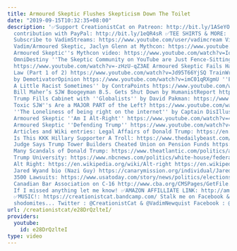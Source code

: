 ```yaml
---
title: Armoured Skeptic Flushes Skepticism Down The Toilet
date: "2019-09-15T10:32:35+08:00"
description: '✅Support CreationistCat on Patreon: http://bit.ly/1ASeYOt ✅One-time
  contribution with PayPal: http://bit.ly/1eQR4sR ✅TEE SHIRTS & MORE: https://teespring.com/stores/creationist-cat
  Subscribe to VadimStreams: https://www.youtube.com/user/vadimcream Videos featured:
  Vadim/Armoured Skeptic, Jaclyn Glenn at Mythcon: https://www.youtube.com/watch?v=7qIhSU0hhto
  Armoured Skeptic''s Mythcon video: https://www.youtube.com/watch?v=IocwJTY9fD0&t=1364s
  OmniDestiny ''The Skeptic Community on YouTube are Just Fence-Sitting Cowards''
  https://www.youtube.com/watch?v=-zHzU-qZ3AE Armoured Skeptic Fails Hard on Canadian
  Law (Part 1 of 2) https://www.youtube.com/watch?v=Jd95T66YjSQ TrainWreck of Akkad
  by DemotivatorOpinion https://www.youtube.com/watch?v=imC01qRXgmU ''Everyone''s
  A Little Racist Sometimes'' by ContraPoints https://www.youtube.com/watch?v=okLqi2t-oHc
  Bill Maher’s SJW Boogeyman B.S. Gets Shut Down by HumanistReport https://www.youtube.com/watch?v=N8hzl0av3Us
  Trump Fills Cabinet with ''Globalists'' by David Pakman: https://www.youtube.com/watch?v=H_vGPFgxDGc
  Toxic SJW''s Are a MAJOR PART of the Left? https://www.youtube.com/watch?v=hh9qb0P_M-c
  ''The Loneliness of being right on the internet'' by Captain DisIllusion https://www.youtube.com/watch?v=GqfWm6z84t0
  Armoured Skeptic ''Am I Alt-Right'' https://www.youtube.com/watch?v=4C9XO_Y77AY
  Armoured Skeptic ''Defending Trump'' https://www.youtube.com/watch?v=mXepyTr4Qg0
  Articles and Wiki entries: Legal Affairs of Donald Trump: https://en.wikipedia.org/wiki/Legal_affairs_of_Donald_Trump
  Is This KKK Hillary Supporter A Troll: https://www.thedailybeast.com/is-this-hillary-clinton-kkk-supporter-just-an-elaborate-troll
  Judge Says Trump Tower Builders Cheated Union on Pension Funds https://www.nytimes.com/1991/04/27/nyregion/judge-says-trump-tower-builders-cheated-union-on-pension-funds.html
  Many Scandals of Donald Trump: https://www.theatlantic.com/politics/archive/2017/01/donald-trump-scandals/474726/
  Trump University: https://www.nbcnews.com/politics/white-house/federal-court-approves-25-million-trump-university-settlement-n845181
  Alt Right: https://en.wikipedia.org/wiki/Alt-right https://en.wikipedia.org/wiki/Paul_Gottfried
  Jared Wyand bio (Nazi Guy) https://canarymission.org/individual/Jared_Wyand Trump''s
  3500 Lawsuits: https://www.usatoday.com/story/news/politics/elections/2016/06/01/donald-trump-lawsuits-legal-battles/84995854/
  Canadian Bar Association on C-16 http://www.cba.org/CMSPages/GetFile.aspx?guid=be34d5a4-8850-40a0-beea-432eeb762d7f
  If I missed anything let me know! ✅AMAZON AFFILLIATE LINK: http://amzn.to/2pu8T95
  ✅MUSIC!: https://creationistcat.bandcamp.com/ Stalk me on Facebook & Twitter my
  shodomites... Twitter : @CreationistCat & @VadimNewquist Facebook : @CreationistCat'
url: /creationistcat/e28DrQzlteI/
providers:
  youtube:
    id: e28DrQzlteI
type: video
---
```

